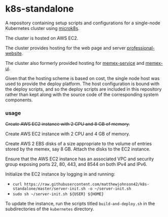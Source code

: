 # k8s-standalone

A repository containing setup scripts and configurations for a single-node Kubernetes cluster using [microk8s](https://microk8s.io/). 

The cluster is hosted on AWS EC2.

The cluster provides hosting for the web page and server [professional-website](https://github.com/matthewjohnson42/professional-website).

The cluster also formerly provided hosting for [memex-service](https://github.com/matthewjohnson42/memex-service) and [memex-ui](https://github.com/matthewjohnson42/memex-ui).

Given that the hosting scheme is based on cost, the single node host was used to provide the deploy platform. 
The host configuration is bound with the deploy scripts, and so the deploy scripts are included in this repository rather than kept along with the source code of the corresponding system components.

### usage

~~Create AWS EC2 instance with 2 CPU and 8 GB of memory.~~

Create AWS EC2 instance with 2 CPU and 4 GB of memory.

Create AWS 2 EBS disks of a size appropriate to the volume of entries stored by the memex, say 8 GB. Attach the disks to the EC2 instance.

Ensure that the AWS EC2 instance has an associated VPC and security group exposing ports 22, 80, 443, and 8544 on both IPv4 and IPv6.

Initialize the EC2 instance by logging in and running:

* `curl https://raw.githubusercontent.com/matthewjohnson42/k8s-standalone/master/server-init.sh -o ~/server-init.sh`
* `sudo sh ~/server-init.sh ${USER} ${HOME}`

To update the instance, run the scripts titled `build-and-deploy.sh` in the subdirectories of the `kubernetes` directory.


